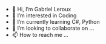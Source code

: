 - 👋 Hi, I’m Gabriel Leroux
- 👀 I’m interested in Coding
- 🌱 I’m currently learning C#, Python
- 💞️ I’m looking to collaborate on ...
- 📫 How to reach me ...

<!---
Gabi201265/Gabi201265 is a ✨ special ✨ repository because its `README.md` (this file) appears on your GitHub profile.
You can click the Preview link to take a look at your changes.
--->
